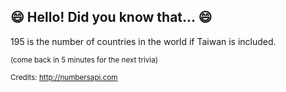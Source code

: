## 😄 Hello! Did you know that... 😄
195 is the number of countries in the world if Taiwan is included.

<sup>(come back in 5 minutes for the next trivia)</sup>


<sup>Credits: http://numbersapi.com</sup>
